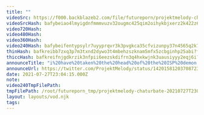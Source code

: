 ```yaml
---
title: ""
videoSrc: https://f000.backblazeb2.com/file/futureporn/projektmelody-chaturbate-2021-07-27.mp4
videoSrcHash: bafybeiao4lmyigdnfmmmvuzv32ougmc425qim2oihykbjxerz2k422z67y
video720Hash: 
video480Hash: 
video360Hash: 
video240Hash: bafybeifentypsylr7uyyprqvr3k3pvgkca35cfvizunpy37n4565q2k7w4?filename=projektmelody-chaturbate-20210727T230415Z-240p.mp4
thinHash: bafkreibb7zxq3p7m3txnd2dywo3t4mbehzszknam5mfx5zcbginhp25abi?filename=20210727T230415Z_thin.jpg
thiccHash: bafkreifnjgdkrzik3nfpii6eezskdifrn3q4hxkwjnk3uausiyyy2eqj6i?filename=20210727T230415Z_thicc.jpg
announceTitle: "i%20have%20taken%20the%20head%20of%20the%20ISP%20demon.%20they%20cannot%20stop%20me%20now%20uwu"
announceUrl: https://twitter.com/ProjektMelody/status/1420158120370872320
date: 2021-07-27T23:04:15.000Z
note: 
video240TmpFilePath: 
tmpFilePath: /root/futureporn_tmp/projektmelody-chaturbate-20210727T230415Z.mp4
layout: layouts/vod.njk
tags:
---
```

